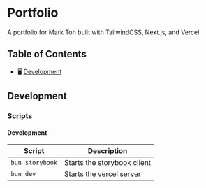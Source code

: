 # Portfolio

A portfolio for Mark Toh built with TailwindCSS, Next.js, and Vercel

## Table of Contents

- 🖥️ [Development](#development)

## Development

### Scripts

#### Development

| Script          | Description                 |
| --------------- | --------------------------- |
| `bun storybook` | Starts the storybook client |
| `bun dev`       | Starts the vercel server    |
